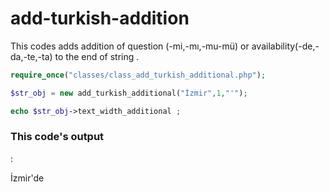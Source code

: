 add-turkish-addition
====================

This codes adds addition of question (-mi,-mı,-mu-mü) or availability(-de,-da,-te,-ta) to the end of string .

```php
require_once("classes/class_add_turkish_additional.php");

$str_obj = new add_turkish_additional("İzmir",1,"'");

echo $str_obj->text_width_additional ;
```

<h3>This code's output</h3> :
<p>
  
  İzmir'de

</p>
